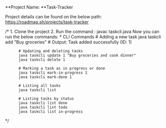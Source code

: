 **Project Name: **Task-Tracker

Project details can be found on the below path:
https://roadmap.sh/projects/task-tracker


/*          1. Clone the project
            2. Run the command : javac taskcli.java
            Now you can run the below commands:
         * CLI Commands
          # Adding a new task
          java taskcli add "Buy groceries"
          # Output: Task added successfully (ID: 1)
          
          # Updating and deleting tasks
          java taskcli update 1 "Buy groceries and cook dinner"
          java taskcli delete 1
          
          # Marking a task as in progress or done
          java taskcli mark-in-progress 1
          java taskcli mark-done 1
          
          # Listing all tasks
          java taskcli list
          
          # Listing tasks by status
          java taskcli list done
          java taskcli list todo
          java taskcli list in-progress
          
*/

